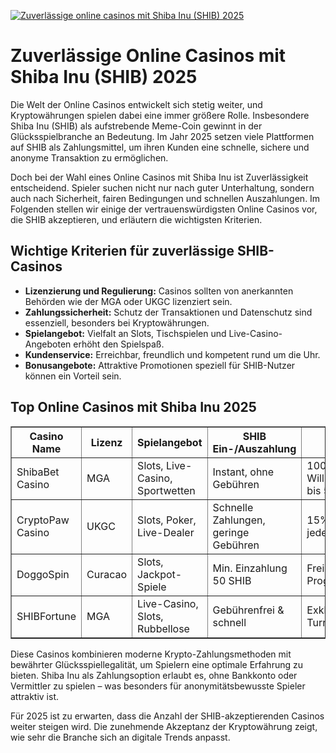 [![Zuverlässige online casinos mit Shiba Inu (SHIB) 2025](https://123-caf.pages.dev/gitsignup.png)](https://vrmoo.ru/Bt82HjjY)

<h1>Zuverlässige Online Casinos mit Shiba Inu (SHIB) 2025</h1>  <p>Die Welt der Online Casinos entwickelt sich stetig weiter, und Kryptowährungen spielen dabei eine immer größere Rolle. Insbesondere Shiba Inu (SHIB) als aufstrebende Meme-Coin gewinnt in der Glücksspielbranche an Bedeutung. Im Jahr 2025 setzen viele Plattformen auf SHIB als Zahlungsmittel, um ihren Kunden eine schnelle, sichere und anonyme Transaktion zu ermöglichen.</p>  <p>Doch bei der Wahl eines Online Casinos mit Shiba Inu ist Zuverlässigkeit entscheidend. Spieler suchen nicht nur nach guter Unterhaltung, sondern auch nach Sicherheit, fairen Bedingungen und schnellen Auszahlungen. Im Folgenden stellen wir einige der vertrauenswürdigsten Online Casinos vor, die SHIB akzeptieren, und erläutern die wichtigsten Kriterien.</p>  <h2>Wichtige Kriterien für zuverlässige SHIB-Casinos</h2> <ul>   <li><strong>Lizenzierung und Regulierung:</strong> Casinos sollten von anerkannten Behörden wie der MGA oder UKGC lizenziert sein.</li>   <li><strong>Zahlungssicherheit:</strong> Schutz der Transaktionen und Datenschutz sind essenziell, besonders bei Kryptowährungen.</li>   <li><strong>Spielangebot:</strong> Vielfalt an Slots, Tischspielen und Live-Casino-Angeboten erhöht den Spielspaß.</li>   <li><strong>Kundenservice:</strong> Erreichbar, freundlich und kompetent rund um die Uhr.</li>   <li><strong>Bonusangebote:</strong> Attraktive Promotionen speziell für SHIB-Nutzer können ein Vorteil sein.</li> </ul>  <h2>Top Online Casinos mit Shiba Inu 2025</h2> <table border="1" cellpadding="8" cellspacing="0"> <thead>   <tr>     <th>Casino Name</th>     <th>Lizenz</th>     <th>Spielangebot</th>     <th>SHIB Ein-/Auszahlung</th>     <th>Bonus</th>   </tr> </thead> <tbody>   <tr>     <td>ShibaBet Casino</td>     <td>MGA</td>     <td>Slots, Live-Casino, Sportwetten</td>     <td>Instant, ohne Gebühren</td>     <td>100% Willkommensbonus bis 500 SHIB</td>   </tr>   <tr>     <td>CryptoPaw Casino</td>     <td>UKGC</td>     <td>Slots, Poker, Live-Dealer</td>     <td>Schnelle Zahlungen, geringe Gebühren</td>     <td>15% Cashback jede Woche</td>   </tr>   <tr>     <td>DoggoSpin</td>     <td>Curacao</td>     <td>Slots, Jackpot-Spiele</td>     <td>Min. Einzahlung 50 SHIB</td>     <td>Freispiele & VIP-Programm</td>   </tr>   <tr>     <td>SHIBFortune</td>     <td>MGA</td>     <td>Live-Casino, Slots, Rubbellose</td>     <td>Gebührenfrei & schnell</td>     <td>Exklusive SHIB-Turniere</td>   </tr> </tbody> </table>  <p>Diese Casinos kombinieren moderne Krypto-Zahlungsmethoden mit bewährter Glücksspiellegalität, um Spielern eine optimale Erfahrung zu bieten. Shiba Inu als Zahlungsoption erlaubt es, ohne Bankkonto oder Vermittler zu spielen – was besonders für anonymitätsbewusste Spieler attraktiv ist.</p>  <p>Für 2025 ist zu erwarten, dass die Anzahl der SHIB-akzeptierenden Casinos weiter steigen wird. Die zunehmende Akzeptanz der Kryptowährung zeigt, wie sehr die Branche sich an digitale Trends anpasst.</p>